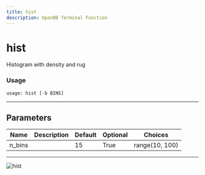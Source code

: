 ```yaml
---
title: hist
description: OpenBB Terminal Function
---
```


# hist

Histogram with density and rug

### Usage 
```python
usage: hist [-b BINS]
```

---
## Parameters

| Name | Description | Default | Optional | Choices |
| ---- | ----------- | ------- | -------- | ------- |
| n_bins |  | 15 | True | range(10, 100) |


---
![hist](https://user-images.githubusercontent.com/46355364/154306947-aaba936a-ac07-40e2-a5a6-bf1fab460cd0.png)

